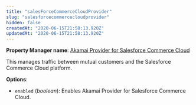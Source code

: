 ```yaml
---
title: "salesForceCommerceCloudProvider"
slug: "salesforcecommercecloudprovider"
hidden: false
createdAt: "2020-06-15T21:58:13.920Z"
updatedAt: "2020-06-15T21:58:13.920Z"
---
```

__Property Manager name__: [Akamai Provider for Salesforce Commerce Cloud](https://control.akamai.com/wh/CUSTOMER/AKAMAI/en-US/WEBHELP/property-manager/property-manager-help/csh_lookup.html?id=PM_9055)

This manages traffic between mutual customers and the Salesforce Commerce Cloud platform.

__Options__:

<div class="option" markdown="1" id="salesForceCommerceCloudProvider.enabled" >

- `enabled` (_boolean_): Enables Akamai Provider for Salesforce Commerce Cloud.

</div>

</div>

<div class="feature" data-feature="salesForceCommerceCloudProviderHostHeader" markdown="1">
